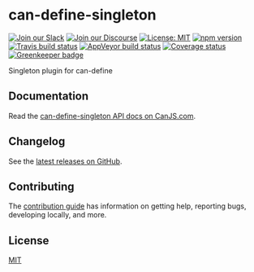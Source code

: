 # can-define-singleton

[![Join our Slack](https://img.shields.io/badge/slack-join%20chat-611f69.svg)](https://www.bitovi.com/community/slack?utm_source=badge&utm_medium=badge&utm_campaign=pr-badge&utm_content=badge)
[![Join our Discourse](https://img.shields.io/discourse/https/forums.bitovi.com/posts.svg)](https://forums.bitovi.com/?utm_source=badge&utm_medium=badge&utm_campaign=pr-badge&utm_content=badge)
[![License: MIT](https://img.shields.io/badge/license-MIT-blue.svg)](https://github.com/canjs/can-define-singleton/blob/master/LICENSE)
[![npm version](https://badge.fury.io/js/can-define-singleton.svg)](https://www.npmjs.com/package/can-define-singleton)
[![Travis build status](https://travis-ci.org/canjs/can-define-singleton.svg?branch=master)](https://travis-ci.org/canjs/can-define-singleton)
[![AppVeyor build status](https://ci.appveyor.com/api/projects/status/github/canjs/can-define-singleton?branch=master&svg=true)](https://ci.appveyor.com/project/matthewp/can-define-singleton)
[![Coverage status](https://coveralls.io/repos/github/canjs/can-define-singleton/badge.svg?branch=master)](https://coveralls.io/github/canjs/can-define-singleton?branch=master)
[![Greenkeeper badge](https://badges.greenkeeper.io/canjs/can-define-singleton.svg)](https://greenkeeper.io/)

Singleton plugin for can-define

## Documentation

Read the [can-define-singleton API docs on CanJS.com](https://canjs.com/doc/can-define-singleton.html).

## Changelog

See the [latest releases on GitHub](https://github.com/canjs/can-define-singleton/releases).

## Contributing

The [contribution guide](https://github.com/canjs/can-define-singleton/blob/master/CONTRIBUTING.md) has information on getting help, reporting bugs, developing locally, and more.

## License

[MIT](https://github.com/canjs/can-define-singleton/blob/master/LICENSE)
